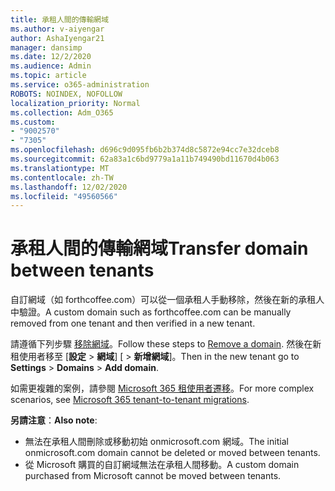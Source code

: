 ```yaml
---
title: 承租人間的傳輸網域
ms.author: v-aiyengar
author: AshaIyengar21
manager: dansimp
ms.date: 12/2/2020
ms.audience: Admin
ms.topic: article
ms.service: o365-administration
ROBOTS: NOINDEX, NOFOLLOW
localization_priority: Normal
ms.collection: Adm_O365
ms.custom:
- "9002570"
- "7305"
ms.openlocfilehash: d696c9d095fb6b2b374d8c5872e94cc7e32dceb8
ms.sourcegitcommit: 62a83a1c6bd9779a1a11b749490bd11670d4b063
ms.translationtype: MT
ms.contentlocale: zh-TW
ms.lasthandoff: 12/02/2020
ms.locfileid: "49560566"
---
```

# <a name="transfer-domain-between-tenants"></a><span data-ttu-id="48d1c-102">承租人間的傳輸網域</span><span class="sxs-lookup"><span data-stu-id="48d1c-102">Transfer domain between tenants</span></span>

<span data-ttu-id="48d1c-103">自訂網域（如 forthcoffee.com）可以從一個承租人手動移除，然後在新的承租人中驗證。</span><span class="sxs-lookup"><span data-stu-id="48d1c-103">A custom domain such as forthcoffee.com can be manually removed from one tenant and then verified in a new tenant.</span></span>

<span data-ttu-id="48d1c-104">請遵循下列步驟 [移除網域](https://docs.microsoft.com/microsoft-365/admin/get-help-with-domains/remove-a-domain)。</span><span class="sxs-lookup"><span data-stu-id="48d1c-104">Follow these steps to [Remove a domain](https://docs.microsoft.com/microsoft-365/admin/get-help-with-domains/remove-a-domain).</span></span> <span data-ttu-id="48d1c-105">然後在新租使用者移至 [**設定**  >  **網域**] [  >  **新增網域**]。</span><span class="sxs-lookup"><span data-stu-id="48d1c-105">Then in the new tenant go to **Settings** > **Domains** > **Add domain**.</span></span>

<span data-ttu-id="48d1c-106">如需更複雜的案例，請參閱 [Microsoft 365 租使用者遷移](https://docs.microsoft.com/microsoft-365/enterprise/microsoft-365-tenant-to-tenant-migrations)。</span><span class="sxs-lookup"><span data-stu-id="48d1c-106">For more complex scenarios, see [Microsoft 365 tenant-to-tenant migrations](https://docs.microsoft.com/microsoft-365/enterprise/microsoft-365-tenant-to-tenant-migrations).</span></span>

<span data-ttu-id="48d1c-107">**另請注意**：</span><span class="sxs-lookup"><span data-stu-id="48d1c-107">**Also note**:</span></span>
- <span data-ttu-id="48d1c-108">無法在承租人間刪除或移動初始 onmicrosoft.com 網域。</span><span class="sxs-lookup"><span data-stu-id="48d1c-108">The initial onmicrosoft.com domain cannot be deleted or moved between tenants.</span></span>
- <span data-ttu-id="48d1c-109">從 Microsoft 購買的自訂網域無法在承租人間移動。</span><span class="sxs-lookup"><span data-stu-id="48d1c-109">A custom domain purchased from Microsoft cannot be moved between tenants.</span></span>